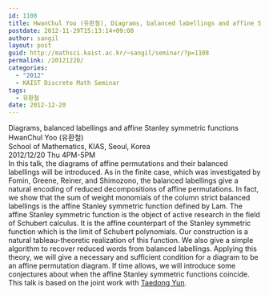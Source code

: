 ```yaml
---
id: 1108
title: HwanChul Yoo (유환철), Diagrams, balanced labellings and affine Stanley symmetric functions
postdate: 2012-11-29T15:13:14+09:00
author: sangil
layout: post
guid: http://mathsci.kaist.ac.kr/~sangil/seminar/?p=1108
permalink: /20121220/
categories:
  - "2012"
  - KAIST Discrete Math Seminar
tags:
  - 유환철
date: 2012-12-20
---
```

<div class="talk">
  Diagrams, balanced labellings and affine Stanley symmetric functions
</div>

<div class="speaker">
  HwanChul Yoo (유환철)<br /> School of Mathematics, KIAS, Seoul, Korea
</div>

<div class="date">
  2012/12/20 Thu 4PM-5PM
</div>

<div class="abstract">
  In this talk, the diagrams of affine permutations and their balanced labellings will be introduced. As in the finite case, which was investigated by Fomin, Greene, Reiner, and Shimozono, the balanced labellings give a natural encoding of reduced decompositions of affine permutations. In fact, we show that the sum of weight monomials of the column strict balanced labellings is the affine Stanley symmetric function defined by Lam. The affine Stanley symmetric function is the object of active research in the field of Schubert calculus. It is the affine counterpart of the Stanley symmetric function which is the limit of Schubert polynomials. Our construction is a natural tableau-theoretic realization of this function. We also give a simple algorithm to recover reduced words from balanced labellings. Applying this theory, we will give a necessary and sufficient condition for a diagram to be an affine permutation diagram. If time allows, we will introduce some conjectures about when the affine Stanley symmetric functions coincide. This talk is based on the joint work with <a href="http://math.mit.edu/~tedyun/">Taedong Yun</a>.
</div>